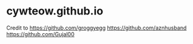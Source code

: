 # cywteow.github.io
Credit to 
https://github.com/groggyegg
https://github.com/aznhusband
https://github.com/Gujal00
